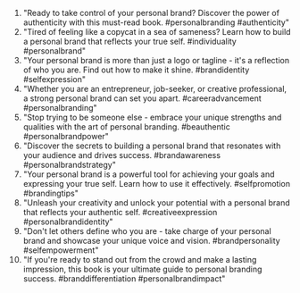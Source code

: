 1. "Ready to take control of your personal brand? Discover the power of authenticity with this must-read book. #personalbranding #authenticity"
2. "Tired of feeling like a copycat in a sea of sameness? Learn how to build a personal brand that reflects your true self. #individuality #personalbrand"
3. "Your personal brand is more than just a logo or tagline - it's a reflection of who you are. Find out how to make it shine. #brandidentity #selfexpression"
4. "Whether you are an entrepreneur, job-seeker, or creative professional, a strong personal brand can set you apart. #careeradvancement #personalbranding"
5. "Stop trying to be someone else - embrace your unique strengths and qualities with the art of personal branding. #beauthentic #personalbrandpower"
6. "Discover the secrets to building a personal brand that resonates with your audience and drives success. #brandawareness #personalbrandstrategy"
7. "Your personal brand is a powerful tool for achieving your goals and expressing your true self. Learn how to use it effectively. #selfpromotion #brandingtips"
8. "Unleash your creativity and unlock your potential with a personal brand that reflects your authentic self. #creativeexpression #personalbrandidentity"
9. "Don't let others define who you are - take charge of your personal brand and showcase your unique voice and vision. #brandpersonality #selfempowerment"
10. "If you're ready to stand out from the crowd and make a lasting impression, this book is your ultimate guide to personal branding success. #branddifferentiation #personalbrandimpact"

